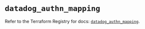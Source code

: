 # `datadog_authn_mapping`

Refer to the Terraform Registry for docs: [`datadog_authn_mapping`](https://registry.terraform.io/providers/datadog/datadog/3.65.0/docs/resources/authn_mapping).
